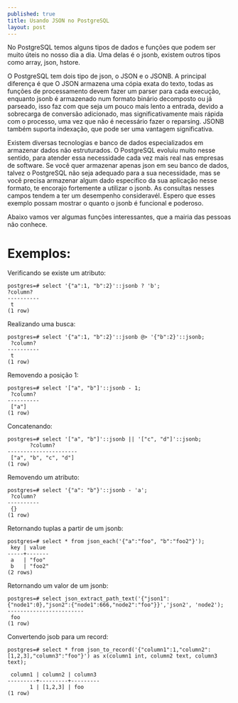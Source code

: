 ```yaml
---
published: true
title: Usando JSON no PostgreSQL
layout: post
---
```

No PostgreSQL temos alguns tipos de dados e funções que podem ser muito úteis no nosso dia a dia. Uma delas é o jsonb, existem outros tipos como array, json, hstore. 

O PostgreSQL tem dois tipo de json, o JSON e o JSONB. A principal diferença é que O JSON armazena uma cópia exata do texto, todas as funções de processamento devem fazer um parser para cada execução, enquanto jsonb é armazenado num formato binário decomposto ou já parseado, isso faz com que seja um pouco mais lento a entrada, devido a sobrecarga de conversão adicionado, mas significativamente mais rápida com o processo, uma vez que não é necessário fazer o reparsing. JSONB também suporta indexação, que pode ser uma vantagem significativa.

Existem diversas tecnologias e banco de dados especializados em armazenar dados não estruturados. O PostgreSQL evoluiu muito nesse sentido, para atender essa necessidade cada vez mais real nas empresas de software. Se você quer armazenar apenas json em seu banco de dados, talvez o PostgreSQL não seja adequado para a sua necessidade, mas se você precisa armazenar algum dado especifico da sua aplicação nesse formato, te encorajo fortemente a utilizar o jsonb. As consultas nesses campos tendem a ter um desempenho consideravél. Espero que esses exemplo possam mostrar o quanto o jsonb é funcional e poderoso.

Abaixo vamos ver algumas funções interessantes, que a mairia das pessoas não conhece. 

# Exemplos:

Verificando se existe um atributo:

```
postgres=# select '{"a":1, "b":2}'::jsonb ? 'b';
?column? 
----------
 t
(1 row)
```


Realizando uma busca:

``` 
postgres=# select '{"a":1, "b":2}'::jsonb @> '{"b":2}'::jsonb;
 ?column? 
----------
 t
(1 row)
```

Removendo a posição 1:

```
postgres=# select '["a", "b"]'::jsonb - 1;
 ?column? 
----------
 ["a"]
(1 row)
```

Concatenando:

```
postgres=# select '["a", "b"]'::jsonb || '["c", "d"]'::jsonb;
       ?column?       
----------------------
 ["a", "b", "c", "d"]
(1 row)
```

Removendo um atributo: 

```
postgres=# select '{"a": "b"}'::jsonb - 'a';
 ?column? 
----------
 {}
(1 row)
```

Retornando tuplas a partir de um jsonb:

```
postgres=# select * from json_each('{"a":"foo", "b":"foo2"}');
 key | value 
-----+-------
 a   | "foo"
 b   | "foo2"
(2 rows)
```

Retornando um valor de um jsonb:

```
postgres=# select json_extract_path_text('{"json1":{"node1":0},"json2":{"node1":666,"node2":"foo"}}','json2', 'node2');
------------------------
 foo
(1 row)
```

Convertendo jsob para um record:

```
postgres=# select * from json_to_record('{"column1":1,"column2":[1,2,3],"column3":"foo"}') as x(column1 int, column2 text, column3 text);

 column1 | column2 | column3 
---------+---------+---------
       1 | [1,2,3] | foo
(1 row)
```